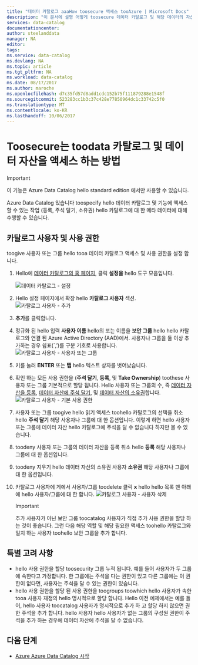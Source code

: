 ```yaml
---
title: "데이터 카탈로그 aaaHow toosecure 액세스 tooAzure | Microsoft Docs"
description: "이 문서에 설명 어떻게 toosecure 데이터 카탈로그 및 해당 데이터의 자산입니다."
services: data-catalog
documentationcenter: 
author: steelanddata
manager: NA
editor: 
tags: 
ms.service: data-catalog
ms.devlang: NA
ms.topic: article
ms.tgt_pltfrm: NA
ms.workload: data-catalog
ms.date: 08/17/2017
ms.author: maroche
ms.openlocfilehash: d7c35fd57d8add1cdc152b75f111879288e1548f
ms.sourcegitcommit: 523283cc1b3c37c428e77850964dc1c33742c5f0
ms.translationtype: MT
ms.contentlocale: ko-KR
ms.lasthandoff: 10/06/2017
---
```

# <a name="how-toosecure-access-toodata-catalog-and-data-assets"></a>Toosecure는 toodata 카탈로그 및 데이터 자산을 액세스 하는 방법
> [!IMPORTANT]
> 이 기능은 Azure Data Catalog hello standard edition 에서만 사용할 수 있습니다.

Azure Data Catalog 있습니다 toospecify hello 데이터 카탈로그 및 기능에 액세스할 수 있는 작업 (등록, 주석 달기, 소유권) hello 카탈로그에 대 한 메타 데이터에 대해 수행할 수 있습니다. 

## <a name="catalog-users-and-permissions"></a>카탈로그 사용자 및 사용 권한
toogive 사용자 또는 그룹 hello tooa 데이터 카탈로그 액세스 및 사용 권한을 설정 합니다.

1. Hello에 [데이터 카탈로그의 홈 페이지](http://www.azuredatacatalog.com), 클릭 **설정을** hello 도구 모음입니다.

    ![데이터 카탈로그 - 설정](media/data-catalog-how-to-secure-catalog/data-catalog-settings.png)
2. Hello 설정 페이지에서 확장 hello **카탈로그 사용자** 섹션.
    ![카탈로그 사용자 - 추가](media/data-catalog-how-to-secure-catalog/data-catalog-add-button.png)
3. **추가**를 클릭합니다.
4. 정규화 된 hello 입력 **사용자 이름** hello의 또는 이름을 **보안 그룹** hello hello 카탈로그와 연결 된 Azure Active Directory (AAD)에서. 사용자나 그룹을 둘 이상 추가하는 경우 쉼표(`,’)를 구분 기호로 사용합니다.
    ![카탈로그 사용자 - 사용자 또는 그룹](media/data-catalog-how-to-secure-catalog/data-catalog-users-groups.png)
5. 키를 눌러 **ENTER** 또는 **탭** hello 텍스트 상자를 벗어났습니다. 
6.  확인 하는 모든 사용 권한을 (**주석 달기**, **등록**, 및 **Take Ownership**) toothese 사용자 또는 그룹 기본적으로 할당 됩니다. Hello 사용자 또는 그룹의 수, 즉 [데이터 자산을 등록]( data-catalog-how-to-register.md), [데이터 자산에 주석 달기]( data-catalog-how-to-annotate.md), 및 [데이터 자산의 소유권]( data-catalog-how-to-manage.md)합니다. 
    ![카탈로그 사용자 - 기본 사용 권한](media/data-catalog-how-to-secure-catalog/data-catalog-default-permissions.png)
7.  사용자 또는 그룹 toogive hello 읽기 액세스 toohello 카탈로그의 선택을 취소 hello **주석 달기** 해당 사용자나 그룹에 대 한 옵션입니다. 이렇게 하면 hello 사용자 또는 그룹에 데이터 자산 hello 카탈로그에 주석을 달 수 없습니다 하지만 볼 수 있습니다. 
8.  toodeny 사용자 또는 그룹의 데이터 자산을 등록 취소 hello **등록** 해당 사용자나 그룹에 대 한 옵션입니다.
9.  toodeny 지우기 hello 데이터 자산의 소유권 사용자 **소유권** 해당 사용자나 그룹에 대 한 옵션입니다. 
10. 카탈로그 사용자에 게에서 사용자/그룹 toodelete 클릭 **x** hello hello 목록 맨 아래에 hello 사용자/그룹에 대 한 합니다. 
    ![카탈로그 사용자 - 사용자 삭제](media/data-catalog-how-to-secure-catalog/data-catalog-delete-user.png)

    > [!IMPORTANT]
    > 추가 사용자가 아닌 보안 그룹 toocatalog 사용자가 직접 추가 사용 권한을 할당 하는 것이 좋습니다. 그런 다음 해당 역할 및 해당 필요한 액세스 toohello 카탈로그와 일치 하는 사용자 toohello 보안 그룹을 추가 합니다.

## <a name="special-considerations"></a>특별 고려 사항

- hello 사용 권한을 할당 toosecurity 그룹 누적 됩니다. 예를 들어 사용자가 두 그룹에 속한다고 가정합니다. 한 그룹에는 주석을 다는 권한이 있고 다른 그룹에는 이 권한이 없다면, 사용자는 주석을 달 수 있는 권한이 있습니다. 
- hello 사용 권한을 할당 된 사용 권한을 toogroups toowhich hello 사용자가 속한 tooa 사용자 재정의 hello 명시적으로 할당 합니다. Hello 이전 예제에서는 예를 들어, hello 사용자 toocatalog 사용자가 명시적으로 추가 하 고 할당 하지 않으면 권한 주석을 추가 합니다. hello 사용자 hello 사용자가 없는 그룹의 구성원 권한이 주석을 추가 하는 경우에 데이터 자산에 주석을 달 수 없습니다.

## <a name="next-steps"></a>다음 단계
- [Azure Azure Data Catalog 시작](data-catalog-get-started.md)

